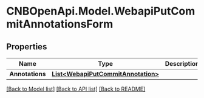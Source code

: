 # CNBOpenApi.Model.WebapiPutCommitAnnotationsForm

## Properties

Name | Type | Description | Notes
------------ | ------------- | ------------- | -------------
**Annotations** | [**List&lt;WebapiPutCommitAnnotation&gt;**](WebapiPutCommitAnnotation.md) |  | [optional] 

[[Back to Model list]](../../README.md#documentation-for-models) [[Back to API list]](../../README.md#documentation-for-api-endpoints) [[Back to README]](../../README.md)

